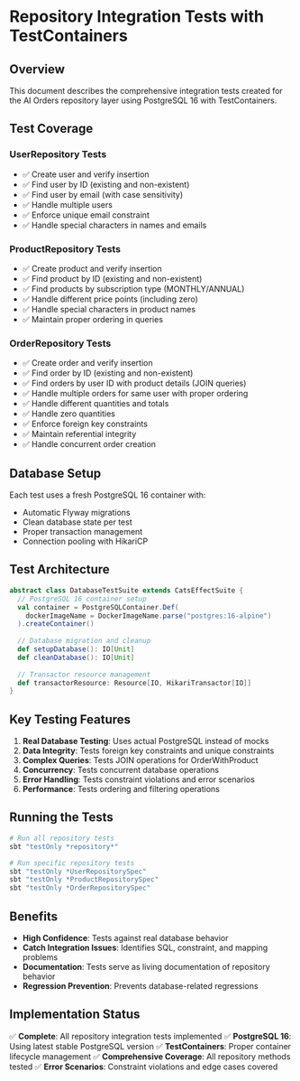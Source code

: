 # Repository Integration Tests with TestContainers

## Overview

This document describes the comprehensive integration tests created for the AI Orders repository layer using PostgreSQL 16 with TestContainers.

## Test Coverage

### UserRepository Tests
- ✅ Create user and verify insertion
- ✅ Find user by ID (existing and non-existent)
- ✅ Find user by email (with case sensitivity)
- ✅ Handle multiple users
- ✅ Enforce unique email constraint
- ✅ Handle special characters in names and emails

### ProductRepository Tests
- ✅ Create product and verify insertion
- ✅ Find product by ID (existing and non-existent)
- ✅ Find products by subscription type (MONTHLY/ANNUAL)
- ✅ Handle different price points (including zero)
- ✅ Handle special characters in product names
- ✅ Maintain proper ordering in queries

### OrderRepository Tests
- ✅ Create order and verify insertion
- ✅ Find order by ID (existing and non-existent)
- ✅ Find orders by user ID with product details (JOIN queries)
- ✅ Handle multiple orders for same user with proper ordering
- ✅ Handle different quantities and totals
- ✅ Handle zero quantities
- ✅ Enforce foreign key constraints
- ✅ Maintain referential integrity
- ✅ Handle concurrent order creation

## Database Setup

Each test uses a fresh PostgreSQL 16 container with:
- Automatic Flyway migrations
- Clean database state per test
- Proper transaction management
- Connection pooling with HikariCP

## Test Architecture

```scala
abstract class DatabaseTestSuite extends CatsEffectSuite {
  // PostgreSQL 16 container setup
  val container = PostgreSQLContainer.Def(
    dockerImageName = DockerImageName.parse("postgres:16-alpine")
  ).createContainer()
  
  // Database migration and cleanup
  def setupDatabase(): IO[Unit]
  def cleanDatabase(): IO[Unit]
  
  // Transactor resource management
  def transactorResource: Resource[IO, HikariTransactor[IO]]
}
```

## Key Testing Features

1. **Real Database Testing**: Uses actual PostgreSQL instead of mocks
2. **Data Integrity**: Tests foreign key constraints and unique constraints
3. **Complex Queries**: Tests JOIN operations for OrderWithProduct
4. **Concurrency**: Tests concurrent database operations
5. **Error Handling**: Tests constraint violations and error scenarios
6. **Performance**: Tests ordering and filtering operations

## Running the Tests

```bash
# Run all repository tests
sbt "testOnly *repository*"

# Run specific repository tests
sbt "testOnly *UserRepositorySpec"
sbt "testOnly *ProductRepositorySpec"
sbt "testOnly *OrderRepositorySpec"
```

## Benefits

- **High Confidence**: Tests against real database behavior
- **Catch Integration Issues**: Identifies SQL, constraint, and mapping problems
- **Documentation**: Tests serve as living documentation of repository behavior
- **Regression Prevention**: Prevents database-related regressions

## Implementation Status

✅ **Complete**: All repository integration tests implemented
✅ **PostgreSQL 16**: Using latest stable PostgreSQL version
✅ **TestContainers**: Proper container lifecycle management
✅ **Comprehensive Coverage**: All repository methods tested
✅ **Error Scenarios**: Constraint violations and edge cases covered